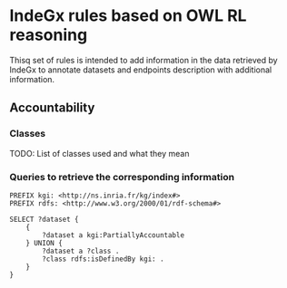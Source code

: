 # IndeGx rules based on OWL RL reasoning

Thisq set of rules is intended to add information in the data retrieved by IndeGx to annotate datasets and endpoints description with additional information.

## Accountability

### Classes
TODO: List of classes used and what they mean

### Queries to retrieve the corresponding information

```sparql
PREFIX kgi: <http://ns.inria.fr/kg/index#>
PREFIX rdfs: <http://www.w3.org/2000/01/rdf-schema#>

SELECT ?dataset {
    {
        ?dataset a kgi:PartiallyAccountable
    } UNION {
        ?dataset a ?class .
        ?class rdfs:isDefinedBy kgi: .
    }
}
```
